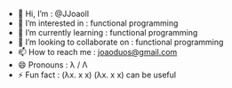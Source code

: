 - 👋 Hi, I’m                       : @JJoaoll
- 👀 I’m interested in             : functional programming 
- 🌱 I’m currently learning        : functional programming 
- 💞️ I’m looking to collaborate on : functional programming
- 📫 How to reach me               : joaoduos@gmail.com
- 😄 Pronouns                      : λ / Λ
- ⚡ Fun fact                      : (λx. x x) (λx. x x) can be useful 

<!---
JJoaoll/JJoaoll is a ✨ special ✨ repository because its `README.md` (this file) appears on your GitHub profile.
You can click the Preview link to take a look at your changes.
--->
